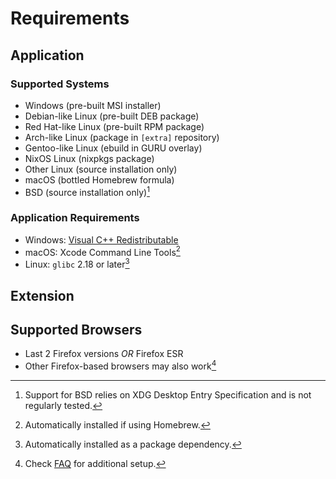 # Requirements

## Application

### Supported Systems

* Windows (pre-built MSI installer)
* Debian-like Linux (pre-built DEB package)
* Red Hat-like Linux (pre-built RPM package)
* Arch-like Linux (package in `[extra]` repository)
* Gentoo-like Linux (ebuild in GURU overlay)
* NixOS Linux (nixpkgs package)
* Other Linux (source installation only)
* macOS (bottled Homebrew formula)
* BSD (source installation only)[^4]

### Application Requirements

* Windows: [Visual C++ Redistributable](https://support.microsoft.com/en-us/help/2977003/the-latest-supported-visual-c-downloads)
* macOS: Xcode Command Line Tools[^2]
* Linux: `glibc` 2.18 or later[^3]

## Extension

## Supported Browsers

* Last 2 Firefox versions *OR* Firefox ESR
* Other Firefox-based browsers may also work[^1]

[^1]: Check [FAQ](../help/faq.md#how-to-use-an-alternative-browser-as-a-main-browser) for additional setup.
[^2]: Automatically installed if using Homebrew.
[^3]: Automatically installed as a package dependency.
[^4]: Support for BSD relies on XDG Desktop Entry Specification and is not regularly tested.
